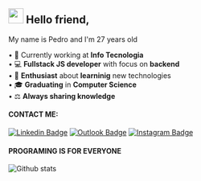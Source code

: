 ## <img src="https://camo.githubusercontent.com/e8e7b06ecf583bc040eb60e44eb5b8e0ecc5421320a92929ce21522dbc34c891/68747470733a2f2f6d656469612e67697068792e636f6d2f6d656469612f6876524a434c467a6361737252346961377a2f67697068792e676966" width="30px"> Hello friend, 

My name is Pedro and I'm 27 years old

• 📌 Currently working at <strong>Info Tecnologia</strong>
<br/>• 💻 <strong>Fullstack JS developer</strong> with focus on <strong>backend</strong>
<br/>• 🚀 <strong>Enthusiast</strong> about <strong>learninig</strong> new technologies
<br/>• 🎓 <strong>Graduating</strong> in <strong>Computer Science</strong>
<br/>• ⚖ <strong>Always sharing knowledge</strong>

#### <strong>CONTACT ME:</strong>

[![Linkedin Badge](https://img.shields.io/badge/-Pedro%20Lima-2ecc71?style=flat-square&logo=Linkedin&logoColor=white&link=https://www.linkedin.com/in/pedrorique/)]([https://www.linkedin.com/in/pedrhl/](https://www.linkedin.com/in/pedrorique/))
[![Outlook Badge](https://img.shields.io/badge/-dev.pedro@outlook.com-2ecc71?style=flat-square&logo=microsoft-outlook&logoColor=white=mailto:dev.pedro@outlook.com)](mailto:dev.pedro@outlook.com)
[![Instagram Badge](https://img.shields.io/badge/-pedroriqque-2ecc71?style=flat-square&logo=instagram&logoColor=white&link=https://www.instagram.com/pedroriqque)](https://www.instagram.com/pedroriqque)


#### <strong>PROGRAMING IS FOR EVERYONE</strong>

![Github stats](https://github-readme-stats.vercel.app/api?username=pedroriqque&theme=vision-friendly-dark&show_icons=true&title_color=2ecc71&icon_color=2ecc71)
